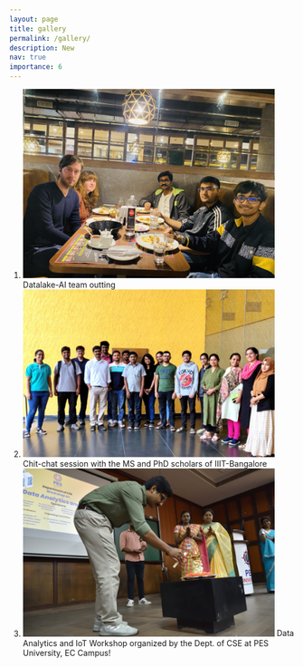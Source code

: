 ```yaml
---
layout: page
title: gallery
permalink: /gallery/
description: New
nav: true
importance: 6
---
```

<ol>
<li><img src="../assets/img/dlteam.jpg" alt="At Village, Ecity" width="445" /> Datalake-AI team outting</li>
<li><img src="../assets/img/Chit-chat.jpeg" alt="At PES" width="445" /> Chit-chat session with the MS and PhD scholars of IIIT-Bangalore</li>
<li><img src="../assets/img/pes.jpeg" alt="At PES" width="445" /> Data Analytics and IoT Workshop organized by the Dept. of CSE at PES University, EC Campus!</li>
</ol>

